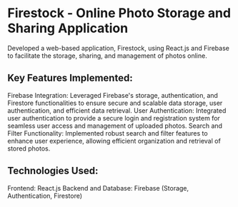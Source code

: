 # Firestock - Online Photo Storage and Sharing Application
Developed a web-based application, Firestock, using React.js and Firebase to facilitate the storage, sharing, and management of photos online.

## Key Features Implemented:
Firebase Integration: Leveraged Firebase's storage, authentication, and Firestore functionalities to ensure secure and scalable data storage, user authentication, and efficient data retrieval.
User Authentication: Integrated user authentication to provide a secure login and registration system for seamless user access and management of uploaded photos.
Search and Filter Functionality: Implemented robust search and filter features to enhance user experience, allowing efficient organization and retrieval of stored photos.
## Technologies Used:
Frontend: React.js
Backend and Database: Firebase (Storage, Authentication, Firestore)

